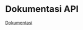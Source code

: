 # Dokumentasi API

[Dokumentasi](https://unruly-xenon-6fd.notion.site/SIMPRO-Management-Project-42f486c1a33c46b9bb39ad585cc74e96)
